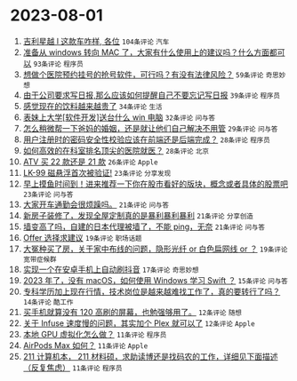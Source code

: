 # 2023-08-01

1. [吉利星越 l 这款车咋样, 各位](https://www.v2ex.com/t/961403) `104条评论` `汽车`
1. [准备从 windows 转向 MAC 了，大家有什么使用上的建议吗？什么方面都可以](https://www.v2ex.com/t/961440) `93条评论` `程序员`
1. [想做个医院预约挂号的抢号软件，可行吗？有没有法律风险？](https://www.v2ex.com/t/961396) `59条评论` `奇思妙想`
1. [由于公司要求写日报,那么应该如何提醒自己不要忘记写日报](https://www.v2ex.com/t/961556) `39条评论` `程序员`
1. [感觉现在的饮料越来越贵了](https://www.v2ex.com/t/961451) `34条评论` `生活`
1. [表妹上大学[软件开发]送台什么 win 电脑](https://www.v2ex.com/t/961513) `32条评论` `问与答`
1. [怎么稍微帮一下爸妈的婚姻，还是就让他们自己解决不用管](https://www.v2ex.com/t/961464) `29条评论` `问与答`
1. [用户注册时的密码安全性校验应该在前端还是后端完成？](https://www.v2ex.com/t/961461) `28条评论` `程序员`
1. [如何高效的在科室排名顶尖的医院就医？](https://www.v2ex.com/t/961388) `28条评论` `北京`
1. [ATV 买 22 款还是 21 款](https://www.v2ex.com/t/961387) `26条评论` `Apple`
1. [LK-99 磁悬浮首次被验证!](https://www.v2ex.com/t/961554) `23条评论` `分享发现`
1. [早上摸鱼时间到！进来推荐一下你在股市看好的版块，概念或者具体的股票吧](https://www.v2ex.com/t/961383) `23条评论` `问与答`
1. [大家开车通勤会很烦躁吗。](https://www.v2ex.com/t/961567) `21条评论` `问与答`
1. [新房子装修了，发现全屋定制真的是暴利暴利暴利](https://www.v2ex.com/t/961545) `21条评论` `分享创造`
1. [墙变高了吗，自建的日本代理被墙了，不能 ping，无奈](https://www.v2ex.com/t/961411) `21条评论` `问与答`
1. [Offer 选择求建议](https://www.v2ex.com/t/961463) `19条评论` `职场话题`
1. [大冤种买了房，关于家中布线的问题，隐形光纤 or 白色扁网线 or ？](https://www.v2ex.com/t/961415) `19条评论` `宽带症候群`
1. [实现一个在安卓手机上自动刷抖音](https://www.v2ex.com/t/961414) `17条评论` `奇思妙想`
1. [2023 年了，没有 macOS，如何使用 Windows 学习 Swift ？](https://www.v2ex.com/t/961456) `15条评论` `问与答`
1. [专科学历加上现在行情，技术岗位是越来越难找工作了，真的要转行了吗？](https://www.v2ex.com/t/961469) `14条评论` `酷工作`
1. [买手机就算没有 120 高刷的屏幕，也勉强够用了。](https://www.v2ex.com/t/961569) `12条评论` `随想`
1. [关于 Infuse 速度慢的问题，其实加个 Plex 就可以了](https://www.v2ex.com/t/961530) `12条评论` `Apple`
1. [本地 GPU 虚拟化怎么做？](https://www.v2ex.com/t/961566) `11条评论` `程序员`
1. [AirPods Max 如何？](https://www.v2ex.com/t/961564) `11条评论` `Apple`
1. [211 计算机本， 211 材料硕，求助读博还是找码农的工作，详细见下面描述（反复焦虑）](https://www.v2ex.com/t/961548) `11条评论` `程序员`
